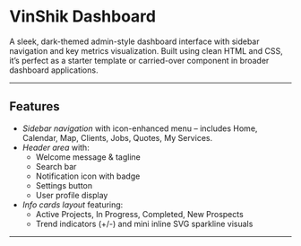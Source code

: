 # VinShik Dashboard

A sleek, dark-themed admin-style dashboard interface with sidebar navigation and key metrics visualization. Built using clean HTML and CSS, it’s perfect as a starter template or carried-over component in broader dashboard applications.

---

##  Features

- *Sidebar navigation* with icon-enhanced menu – includes Home, Calendar, Map, Clients, Jobs, Quotes, My Services.
- *Header area* with:
  - Welcome message & tagline
  - Search bar
  - Notification icon with badge
  - Settings button
  - User profile display
- *Info cards layout* featuring:
  - Active Projects, In Progress, Completed, New Prospects
  - Trend indicators (+/-) and mini inline SVG sparkline visuals

---

